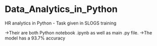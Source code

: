 # Data_Analytics_in_Python
HR analytics in Python - Task given in SLOGS training

->Their are both Python notebook .ipynb as well as main .py file.
->The model has a 93.7% accuracy
